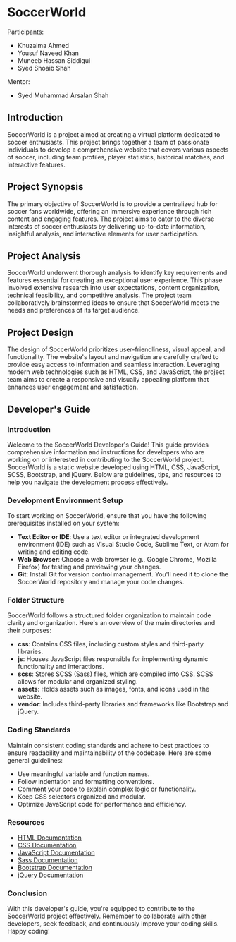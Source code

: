 # SoccerWorld

Participants:
- Khuzaima Ahmed
- Yousuf Naveed Khan
- Muneeb Hassan Siddiqui
- Syed Shoaib Shah

Mentor:
- Syed Muhammad Arsalan Shah

## Introduction

SoccerWorld is a project aimed at creating a virtual platform dedicated to soccer enthusiasts. This project brings together a team of passionate individuals to develop a comprehensive website that covers various aspects of soccer, including team profiles, player statistics, historical matches, and interactive features.

## Project Synopsis

The primary objective of SoccerWorld is to provide a centralized hub for soccer fans worldwide, offering an immersive experience through rich content and engaging features. The project aims to cater to the diverse interests of soccer enthusiasts by delivering up-to-date information, insightful analysis, and interactive elements for user participation.

## Project Analysis

SoccerWorld underwent thorough analysis to identify key requirements and features essential for creating an exceptional user experience. This phase involved extensive research into user expectations, content organization, technical feasibility, and competitive analysis. The project team collaboratively brainstormed ideas to ensure that SoccerWorld meets the needs and preferences of its target audience.

## Project Design

The design of SoccerWorld prioritizes user-friendliness, visual appeal, and functionality. The website's layout and navigation are carefully crafted to provide easy access to information and seamless interaction. Leveraging modern web technologies such as HTML, CSS, and JavaScript, the project team aims to create a responsive and visually appealing platform that enhances user engagement and satisfaction.

## Developer's Guide

### Introduction

Welcome to the SoccerWorld Developer's Guide! This guide provides comprehensive information and instructions for developers who are working on or interested in contributing to the SoccerWorld project. SoccerWorld is a static website developed using HTML, CSS, JavaScript, SCSS, Bootstrap, and jQuery. Below are guidelines, tips, and resources to help you navigate the development process effectively.

### Development Environment Setup

To start working on SoccerWorld, ensure that you have the following prerequisites installed on your system:

- **Text Editor or IDE**: Use a text editor or integrated development environment (IDE) such as Visual Studio Code, Sublime Text, or Atom for writing and editing code.
- **Web Browser**: Choose a web browser (e.g., Google Chrome, Mozilla Firefox) for testing and previewing your changes.
- **Git**: Install Git for version control management. You'll need it to clone the SoccerWorld repository and manage your code changes.

### Folder Structure

SoccerWorld follows a structured folder organization to maintain code clarity and organization. Here's an overview of the main directories and their purposes:

- **css**: Contains CSS files, including custom styles and third-party libraries.
- **js**: Houses JavaScript files responsible for implementing dynamic functionality and interactions.
- **scss**: Stores SCSS (Sass) files, which are compiled into CSS. SCSS allows for modular and organized styling.
- **assets**: Holds assets such as images, fonts, and icons used in the website.
- **vendor**: Includes third-party libraries and frameworks like Bootstrap and jQuery.

### Coding Standards

Maintain consistent coding standards and adhere to best practices to ensure readability and maintainability of the codebase. Here are some general guidelines:

- Use meaningful variable and function names.
- Follow indentation and formatting conventions.
- Comment your code to explain complex logic or functionality.
- Keep CSS selectors organized and modular.
- Optimize JavaScript code for performance and efficiency.

### Resources

- [HTML Documentation](https://developer.mozilla.org/en-US/docs/Web/HTML)
- [CSS Documentation](https://developer.mozilla.org/en-US/docs/Web/CSS)
- [JavaScript Documentation](https://developer.mozilla.org/en-US/docs/Web/JavaScript)
- [Sass Documentation](https://sass-lang.com/documentation)
- [Bootstrap Documentation](https://getbootstrap.com/docs/5.1/getting-started/introduction/)
- [jQuery Documentation](https://api.jquery.com/)

### Conclusion

With this developer's guide, you're equipped to contribute to the SoccerWorld project effectively. Remember to collaborate with other developers, seek feedback, and continuously improve your coding skills. Happy coding!
